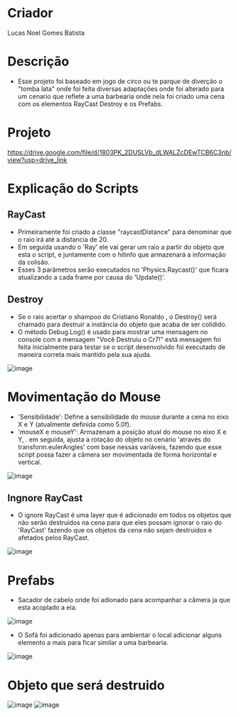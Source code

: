 # Criador
Lucas Noel Gomes Batista

# Descrição
- Esse projeto foi baseado em jogo de circo ou te parque de diverção o "tomba lata" onde foi feita diversas adaptações onde foi alterado para um cenario que reflete a uma barbearia onde nela foi criado uma cena com os elementos RayCast Destroy e os Prefabs.


# Projeto
https://drive.google.com/file/d/1803PK_2DUSLVb_dLWALZcDEwTCB6C3nb/view?usp=drive_link

# Explicação do Scripts

## RayCast 
- Primeiramente foi criado a classe "raycastDistance" para denominar que o raio irá até a distancia de 20.
- Em seguida usando o 'Ray' ele vai gerar um raio a partir do objeto que esta o script, e juntamente com o hitinfo que armazenará a informação da colisão.
- Esses 3 parâmetros serão executados no 'Physics.Raycast()' que ficara atualizando a cada frame por causa do 'Update()'.
  
## Destroy
- Se o raio acertar o shampoo do Cristiano Ronaldo , o Destroy() será chamado para destruir a instância do objeto que acaba de ser colidido.
- O método Debug.Log() é usado para mostrar uma mensagem no console com a mensagem "Você Destruiu o Cr7!" está mensagem foi feita inicialmente para testar se o script desenvolvido foi executado de maneira correta mais mantido pela sua ajuda.

![image](https://github.com/lucasnoelgb/AtividadeRayUnity/assets/129121307/9d60c865-71de-4060-bc5d-2f10916a6123)



# Movimentação do Mouse 
- 'Sensibilidade': Define a sensibilidade do mouse durante a cena no eixo X e Y (atualmente definida como 5.0f).
- 'mouseX e mouseY': Armazenam a posição atual do mouse no eixo X e Y, . em seguida, ajusta a rotação do objeto no cenário 'através do transform.eulerAngles' com base nessas variáveis, fazendo que esse script possa fazer a câmera ser movimentada de forma horizontal e vertical.
  
![image](https://github.com/lucasnoelgb/AtividadeRayUnity/assets/129121307/1dcbf265-17d1-4d27-a0f4-c1ffcaa7ab71)


## Ingnore RayCast
- O ignore RayCast é uma layer que é adicionado em todos os objetos que não serão destruídos na cena para que eles possam ignorar o raio do 'RayCast' fazendo que os objetos da cena não sejam destruídos e afetados pelos RayCast.
  
![image](https://github.com/lucasnoelgb/AtividadeRayUnity/assets/129121307/436f263f-d1cb-49a0-af3e-909ebb117e2b)


# Prefabs 
- Sacador de cabelo onde foi adionado para acompanhar a câmera ja que esta acoplado a ela.
  
![image](https://github.com/lucasnoelgb/AtividadeRayUnity/assets/129121307/bd3caddb-5319-49a1-8669-35ca6fa3560b)<br>


- O Sofá foi adicionado apenas para ambientar o local adicionar alguns elemento a mais para ficar similar a
uma barbearia.

![image](https://github.com/lucasnoelgb/AtividadeRayUnity/assets/129121307/fde9220e-32c8-4741-9186-bb73ec975264)

# Objeto que será destruido
![image](https://github.com/lucasnoelgb/AtividadeRayUnity/assets/129121307/9a477cad-1afc-4e5d-a910-623e3172e0e6)
![image](https://github.com/lucasnoelgb/AtividadeRayUnity/assets/129121307/3e585ab4-f7b3-4ee3-a6d3-099182cc84f3)












